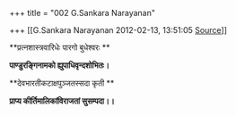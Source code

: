 +++
title = "002 G.Sankara Narayanan"

+++
[[G.Sankara Narayanan	2012-02-13, 13:51:05 [Source](https://groups.google.com/g/bvparishat/c/z9DCsQAN2tQ)]]



**प्रत्नशास्त्रवारिधेः पारगो बुधेश्वरः **

**पाण्डुरङ्गिनामको ह्युपाधिवृन्दशोभितः।**

**देवभारतीकटाक्षपुञ्जतस्सदा कृती **

**प्राप्य कीर्तिमालिकांविराजतां सुसम्पदा।।**

